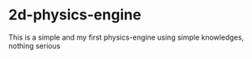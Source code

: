 # 2d-physics-engine

This is a simple and my first physics-engine using simple knowledges, nothing serious